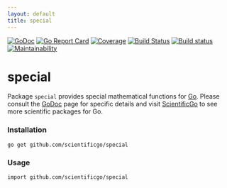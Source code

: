 ```yaml
---
layout: default
title: special
---
```


[![GoDoc](https://godoc.org/github.com/scientificgo/special?status.svg)](https://godoc.org/github.com/scientificgo/special)
[![Go Report Card](https://goreportcard.com/badge/github.com/scientificgo/special)](https://goreportcard.com/report/github.com/scientificgo/special)
[![Coverage](https://codecov.io/gh/scientificgo/special/branch/master/graph/badge.svg)](https://codecov.io/gh/scientificgo/special)
[![Build Status](https://travis-ci.org/scientificgo/special.svg?branch=master)](https://travis-ci.org/scientificgo/special)
[![Build status](https://ci.appveyor.com/api/projects/status/52itav5o4njri99y?svg=true)](https://ci.appveyor.com/project/jdparkinson93/special)
[![Maintainability](https://api.codeclimate.com/v1/badges/4229a260d3fa1d3b9269/maintainability)](https://codeclimate.com/github/scientificgo/special/maintainability)

# special

Package `special` provides special mathematical functions for [Go](https://golang.org). Please consult the [GoDoc](https://godoc.org/github.com/scientificgo/special) page for specific details and visit [ScientificGo](https://scientificgo.org) to see more scientific packages for Go.

### Installation

`go get github.com/scientificgo/special`

### Usage

`import github.com/scientificgo/special`
